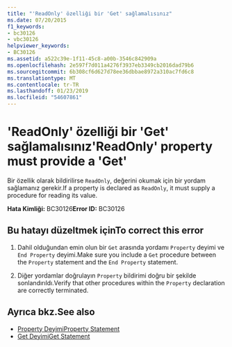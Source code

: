 ```yaml
---
title: "'ReadOnly' özelliği bir 'Get' sağlamalısınız"
ms.date: 07/20/2015
f1_keywords:
- bc30126
- vbc30126
helpviewer_keywords:
- BC30126
ms.assetid: a522c39e-1f11-45c8-a00b-3546c842909a
ms.openlocfilehash: 2e597f7d011a4276f3937eb3349cb2016dad79b6
ms.sourcegitcommit: 6b308cf6d627d78ee36dbbae8972a310ac7fd6c8
ms.translationtype: MT
ms.contentlocale: tr-TR
ms.lasthandoff: 01/23/2019
ms.locfileid: "54607861"
---
```

# <a name="readonly-property-must-provide-a-get"></a><span data-ttu-id="d66a8-102">'ReadOnly' özelliği bir 'Get' sağlamalısınız</span><span class="sxs-lookup"><span data-stu-id="d66a8-102">'ReadOnly' property must provide a 'Get'</span></span>
<span data-ttu-id="d66a8-103">Bir özellik olarak bildirilirse `ReadOnly`, değerini okumak için bir yordam sağlamanız gerekir.</span><span class="sxs-lookup"><span data-stu-id="d66a8-103">If a property is declared as `ReadOnly`, it must supply a procedure for reading its value.</span></span>  
  
 <span data-ttu-id="d66a8-104">**Hata Kimliği:** BC30126</span><span class="sxs-lookup"><span data-stu-id="d66a8-104">**Error ID:** BC30126</span></span>  
  
## <a name="to-correct-this-error"></a><span data-ttu-id="d66a8-105">Bu hatayı düzeltmek için</span><span class="sxs-lookup"><span data-stu-id="d66a8-105">To correct this error</span></span>  
  
1.  <span data-ttu-id="d66a8-106">Dahil olduğundan emin olun bir `Get` arasında yordamı `Property` deyimi ve `End Property` deyimi.</span><span class="sxs-lookup"><span data-stu-id="d66a8-106">Make sure you include a `Get` procedure between the `Property` statement and the `End Property` statement.</span></span>  
  
2.  <span data-ttu-id="d66a8-107">Diğer yordamlar doğrulayın `Property` bildirimi doğru bir şekilde sonlandırıldı.</span><span class="sxs-lookup"><span data-stu-id="d66a8-107">Verify that other procedures within the `Property` declaration are correctly terminated.</span></span>  
  
## <a name="see-also"></a><span data-ttu-id="d66a8-108">Ayrıca bkz.</span><span class="sxs-lookup"><span data-stu-id="d66a8-108">See also</span></span>
- [<span data-ttu-id="d66a8-109">Property Deyimi</span><span class="sxs-lookup"><span data-stu-id="d66a8-109">Property Statement</span></span>](../../visual-basic/language-reference/statements/property-statement.md)
- [<span data-ttu-id="d66a8-110">Get Deyimi</span><span class="sxs-lookup"><span data-stu-id="d66a8-110">Get Statement</span></span>](../../visual-basic/language-reference/statements/get-statement.md)
